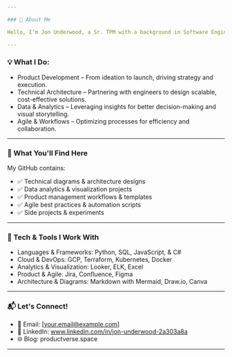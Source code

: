 ```yaml
---

### 📌 About Me

Hello, I’m Jon Underwood, a Sr. TPM with a background in Software Engineering.

---
```


### 💡 What I Do:

- Product Development – From ideation to launch, driving strategy and execution.
- Technical Architecture – Partnering with engineers to design scalable, cost-effective solutions.
- Data & Analytics – Leveraging insights for better decision-making and visual storytelling.
- Agile & Workflows – Optimizing processes for efficiency and collaboration.

---

### 🚀 What You'll Find Here

My GitHub contains:
- ✅ Technical diagrams & architecture designs
- ✅ Data analytics & visualization projects
- ✅ Product management workflows & templates
- ✅ Agile best practices & automation scripts
- ✅ Side projects & experiments

---

### 🔧 Tech & Tools I Work With

- Languages & Frameworks: Python, SQL, JavaScript, & C#
- Cloud & DevOps: GCP, Terraform, Kubernetes, Docker
- Analytics & Visualization: Looker, ELK, Excel
- Product & Agile: Jira, Confluence, Figma
- Architecture & Diagrams: Markdown with Mermaid, Draw.io, Canva

---

### 📬 Let's Connect!

- 📧 Email: [your.email@example.com]
- 💼 LinkedIn: www.linkedin.com/in/jon-underwood-2a303a8a
- 🌐 Blog: productverse.space 

---

